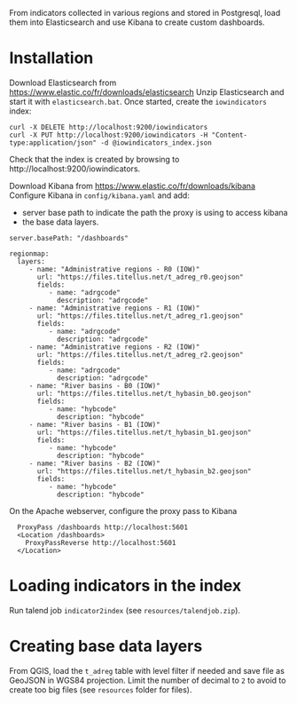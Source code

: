 
From indicators collected in various regions and stored in Postgresql, load them into Elasticsearch and use Kibana to create custom dashboards.

# Installation

Download Elasticsearch from https://www.elastic.co/fr/downloads/elasticsearch
Unzip Elasticsearch and start it with ```elasticsearch.bat```.
Once started, create the ```iowindicators``` index:

```
curl -X DELETE http://localhost:9200/iowindicators 
curl -X PUT http://localhost:9200/iowindicators -H "Content-type:application/json" -d @iowindicators_index.json
```

Check that the index is created by browsing to http://localhost:9200/iowindicators.


Download Kibana from https://www.elastic.co/fr/downloads/kibana
Configure Kibana in ```config/kibana.yaml``` and add:

* server base path to indicate the path the proxy is using to access kibana
* the base data layers.

```
server.basePath: "/dashboards"

regionmap:
  layers:
     - name: "Administrative regions - R0 (IOW)"
       url: "https://files.titellus.net/t_adreg_r0.geojson"
       fields:
          - name: "adrgcode"
            description: "adrgcode"
     - name: "Administrative regions - R1 (IOW)"
       url: "https://files.titellus.net/t_adreg_r1.geojson"
       fields:
          - name: "adrgcode"
            description: "adrgcode"
     - name: "Administrative regions - R2 (IOW)"
       url: "https://files.titellus.net/t_adreg_r2.geojson"
       fields:
          - name: "adrgcode"
            description: "adrgcode"
     - name: "River basins - B0 (IOW)"
       url: "https://files.titellus.net/t_hybasin_b0.geojson"
       fields:
          - name: "hybcode"
            description: "hybcode"
     - name: "River basins - B1 (IOW)"
       url: "https://files.titellus.net/t_hybasin_b1.geojson"
       fields:
          - name: "hybcode"
            description: "hybcode"
     - name: "River basins - B2 (IOW)"
       url: "https://files.titellus.net/t_hybasin_b2.geojson"
       fields:
          - name: "hybcode"
            description: "hybcode"

```

On the Apache webserver, configure the proxy pass to Kibana

```
  ProxyPass /dashboards http://localhost:5601
  <Location /dashboards>
    ProxyPassReverse http://localhost:5601
  </Location>
```



# Loading indicators in the index

Run talend job ```indicator2index``` (see ```resources/talendjob.zip```).



# Creating base data layers

From QGIS, load the ```t_adreg``` table with level filter if needed and save file as GeoJSON in WGS84 projection. Limit the number of decimal to ```2``` to avoid to create too big files (see ```resources``` folder for files).
